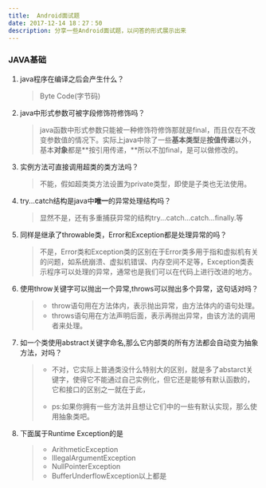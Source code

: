 ```yaml
---
title:  Android面试题
date: 2017-12-14 18：27：50
description: 分享一些Android面试题，以问答的形式展示出来
---
```


### JAVA基础

1. java程序在编译之后会产生什么？

   > Byte Code(字节码)

2. java中形式参数可被字段修饰符修饰吗？

   > java函数中形式参数只能被一种修饰符修饰那就是final，而且仅在不改变参数值的情况下。实际上java中除了一些**基本类型**是**按值传递**以外，基本**对象**都是**按引用传递，**所以不加final，是可以做修改的。

3. 实例方法可直接调用超类的类方法吗？

   > 不能，假如超类类方法设置为private类型，即使是子类也无法使用。

4. try...catch结构是java中**唯一**的异常处理结构吗？

   > 显然不是，还有多重捕获异常的结构try...catch...catch...finally.等

5. 同样是继承了throwable类，Error和Exception都是处理异常的吗？

   > 不是，Error类和Exception类的区别在于Error类多用于指和虚拟机有关的问题，如系统崩溃、虚拟机错误、内存空间不足等，Exception类表示程序可以处理的异常，通常也是我们可以在代码上进行改进的地方。

6. 使用throw关键字可以抛出一个异常,throws可以抛出多个异常，这句话对吗？

   > - throw语句用在方法体内，表示抛出异常，由方法体内的语句处理。
   > - throws语句用在方法声明后面，表示再抛出异常，由该方法的调用者来处理。

7. 如一个类使用abstract关键字命名,那么它内部类的所有方法都会自动变为抽象方法，对吗？

   > - 不对，它实际上普通类没什么特别大的区别，就是多了abstarct关键字，使得它不能通过自己实例化，但它还是能够有默认函数的，它和接口的区别之一就在于此，
   >
   > - ps:如果你拥有一些方法并且想让它们中的一些有默认实现，那么使用抽象类吧。

8. 下面属于Runtime Exception的是

   > - ArithmeticException 
   > - IllegalArgumentException
   > - NullPointerException
   > - BufferUnderflowException以上都是

